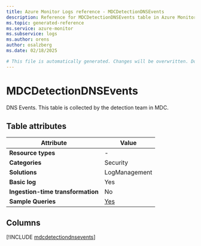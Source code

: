 ```yaml
---
title: Azure Monitor Logs reference - MDCDetectionDNSEvents
description: Reference for MDCDetectionDNSEvents table in Azure Monitor Logs.
ms.topic: generated-reference
ms.service: azure-monitor
ms.subservice: logs
ms.author: orens
author: osalzberg
ms.date: 02/18/2025

# This file is automatically generated. Changes will be overwritten. Do not change this file directly.
---
```


# MDCDetectionDNSEvents

DNS Events. This table is collected by the detection team in MDC.


## Table attributes

|Attribute|Value|
|---|---|
|**Resource types**|-|
|**Categories**|Security|
|**Solutions**| LogManagement|
|**Basic log**|Yes|
|**Ingestion-time transformation**|No|
|**Sample Queries**|[Yes](/azure/azure-monitor/reference/queries/mdcdetectiondnsevents)|



## Columns
  
[!INCLUDE [mdcdetectiondnsevents](~/reusable-content/ce-skilling/azure/includes/azure-monitor/reference/tables/mdcdetectiondnsevents-include.md)]
